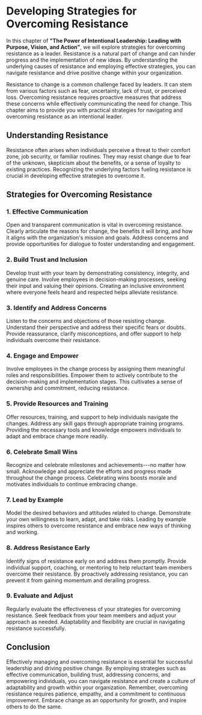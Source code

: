 Developing Strategies for Overcoming Resistance
========================================================

In this chapter of **"The Power of Intentional Leadership: Leading with Purpose, Vision, and Action"**, we will explore strategies for overcoming resistance as a leader. Resistance is a natural part of change and can hinder progress and the implementation of new ideas. By understanding the underlying causes of resistance and employing effective strategies, you can navigate resistance and drive positive change within your organization.



Resistance to change is a common challenge faced by leaders. It can stem from various factors such as fear, uncertainty, lack of trust, or perceived loss. Overcoming resistance requires proactive measures that address these concerns while effectively communicating the need for change. This chapter aims to provide you with practical strategies for navigating and overcoming resistance as an intentional leader.

Understanding Resistance
------------------------

Resistance often arises when individuals perceive a threat to their comfort zone, job security, or familiar routines. They may resist change due to fear of the unknown, skepticism about the benefits, or a sense of loyalty to existing practices. Recognizing the underlying factors fueling resistance is crucial in developing effective strategies to overcome it.

Strategies for Overcoming Resistance
------------------------------------

### 1. **Effective Communication**

Open and transparent communication is vital in overcoming resistance. Clearly articulate the reasons for change, the benefits it will bring, and how it aligns with the organization's mission and goals. Address concerns and provide opportunities for dialogue to foster understanding and engagement.

### 2. **Build Trust and Inclusion**

Develop trust with your team by demonstrating consistency, integrity, and genuine care. Involve employees in decision-making processes, seeking their input and valuing their opinions. Creating an inclusive environment where everyone feels heard and respected helps alleviate resistance.

### 3. **Identify and Address Concerns**

Listen to the concerns and objections of those resisting change. Understand their perspective and address their specific fears or doubts. Provide reassurance, clarify misconceptions, and offer support to help individuals overcome their resistance.

### 4. **Engage and Empower**

Involve employees in the change process by assigning them meaningful roles and responsibilities. Empower them to actively contribute to the decision-making and implementation stages. This cultivates a sense of ownership and commitment, reducing resistance.

### 5. **Provide Resources and Training**

Offer resources, training, and support to help individuals navigate the changes. Address any skill gaps through appropriate training programs. Providing the necessary tools and knowledge empowers individuals to adapt and embrace change more readily.

### 6. **Celebrate Small Wins**

Recognize and celebrate milestones and achievements---no matter how small. Acknowledge and appreciate the efforts and progress made throughout the change process. Celebrating wins boosts morale and motivates individuals to continue embracing change.

### 7. **Lead by Example**

Model the desired behaviors and attitudes related to change. Demonstrate your own willingness to learn, adapt, and take risks. Leading by example inspires others to overcome resistance and embrace new ways of thinking and working.

### 8. **Address Resistance Early**

Identify signs of resistance early on and address them promptly. Provide individual support, coaching, or mentoring to help reluctant team members overcome their resistance. By proactively addressing resistance, you can prevent it from gaining momentum and derailing progress.

### 9. **Evaluate and Adjust**

Regularly evaluate the effectiveness of your strategies for overcoming resistance. Seek feedback from your team members and adjust your approach as needed. Adaptability and flexibility are crucial in navigating resistance successfully.

Conclusion
----------

Effectively managing and overcoming resistance is essential for successful leadership and driving positive change. By employing strategies such as effective communication, building trust, addressing concerns, and empowering individuals, you can navigate resistance and create a culture of adaptability and growth within your organization. Remember, overcoming resistance requires patience, empathy, and a commitment to continuous improvement. Embrace change as an opportunity for growth, and inspire others to do the same.
